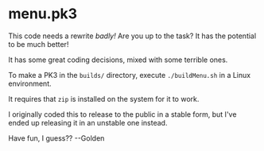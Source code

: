 # menu.pk3

This code needs a rewrite *badly!* Are you up to the task? It has the potential to be much better!

It has some great coding decisions, mixed with some terrible ones.


To make a PK3 in the `builds/` directory, execute `./buildMenu.sh` in a Linux environment.

It requires that `zip` is installed on the system for it to work.


I originally coded this to release to the public in a stable form, but I've ended up releasing it in an unstable one instead.

Have fun, I guess?? --Golden
